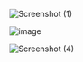 ![Screenshot (1)](https://user-images.githubusercontent.com/52605586/124509023-c3b05400-ddee-11eb-9cc2-3152e3fc8e30.png)

![image](https://user-images.githubusercontent.com/52605586/124509040-cdd25280-ddee-11eb-9161-0eb7bb9a8f1f.png)

![Screenshot (4)](https://user-images.githubusercontent.com/52605586/124509100-ef333e80-ddee-11eb-8e91-f56a28ec5846.png)
